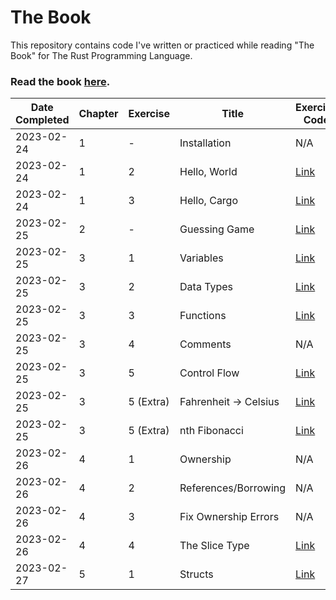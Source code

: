 # The Book
This repository contains code I've written or practiced while reading "The Book" for The Rust Programming Language.

### Read the book <a href="https://doc.rust-lang.org/book/" target="_blank">here</a>.

| Date Completed | Chapter | Exercise  | Title                  | Exercise Code              |
|----------------|---------|-----------|------------------------|----------------------------|
| 2023-02-24     | 1       | -         | Installation           | N/A                        |
| 2023-02-24     | 1       | 2         | Hello, World           | [Link](./1.2)              |
| 2023-02-24     | 1       | 3         | Hello, Cargo           | [Link](./1.3)              |
| 2023-02-25     | 2       | -         | Guessing Game          | [Link](./2.0)              |
| 2023-02-25     | 3       | 1         | Variables              | [Link](./3.1)              |
| 2023-02-25     | 3       | 2         | Data Types             | [Link](./3.2)              |
| 2023-02-25     | 3       | 3         | Functions              | [Link](./3.3)              |
| 2023-02-25     | 3       | 4         | Comments               | N/A                        |
| 2023-02-25     | 3       | 5         | Control Flow           | [Link](./3.5)              |
| 2023-02-25     | 3       | 5 (Extra) | Fahrenheit -> Celsius  | [Link](./3.5-temperatures) |
| 2023-02-25     | 3       | 5 (Extra) | nth Fibonacci          | [Link](./3.5-fibonacci)    |
| 2023-02-26     | 4       | 1         | Ownership              | N/A                        |
| 2023-02-26     | 4       | 2         | References/Borrowing   | N/A                        |
| 2023-02-26     | 4       | 3         | Fix Ownership Errors   | N/A                        |
| 2023-02-26     | 4       | 4         | The Slice Type         | [Link](./4.4)              |
| 2023-02-27     | 5       | 1         | Structs                | [Link](./5.1)              |
